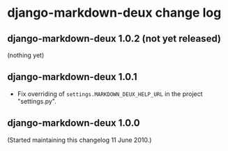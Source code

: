 # django-markdown-deux change log


## django-markdown-deux 1.0.2 (not yet released)

(nothing yet)

## django-markdown-deux 1.0.1

- Fix overriding of `settings.MARKDOWN_DEUX_HELP_URL` in the project "settings.py".


## django-markdown-deux 1.0.0

(Started maintaining this changelog 11 June 2010.)


